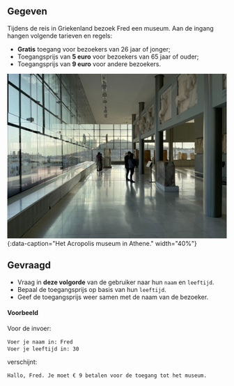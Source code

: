 ## Gegeven
Tijdens de reis in Griekenland bezoek Fred een museum. Aan de ingang hangen volgende tarieven en regels: 
- **Gratis** toegang voor bezoekers van 26 jaar of jonger; 
- Toegangsprijs van **5 euro** voor bezoekers van 65 jaar of ouder;
- Toegangsprijs van **9 euro** voor andere bezoekers.

![Het Acropolis museum in Athene.](media/luna-zhang.jpg "Foto door Luna Zhang op Unsplash."){:data-caption="Het Acropolis museum in Athene." width="40%"}

## Gevraagd
- Vraag in **deze volgorde** van de gebruiker naar hun `naam` en `leeftijd`.
- Bepaal de toegangsprijs op basis van hun `leeftijd`.
- Geef de toegangsprijs weer samen met de naam van de bezoeker.

#### Voorbeeld
Voor de invoer:
```
Voer je naam in: Fred
Voer je leeftijd in: 30
```

verschijnt:
```
Hallo, Fred. Je moet € 9 betalen voor de toegang tot het museum.
```

